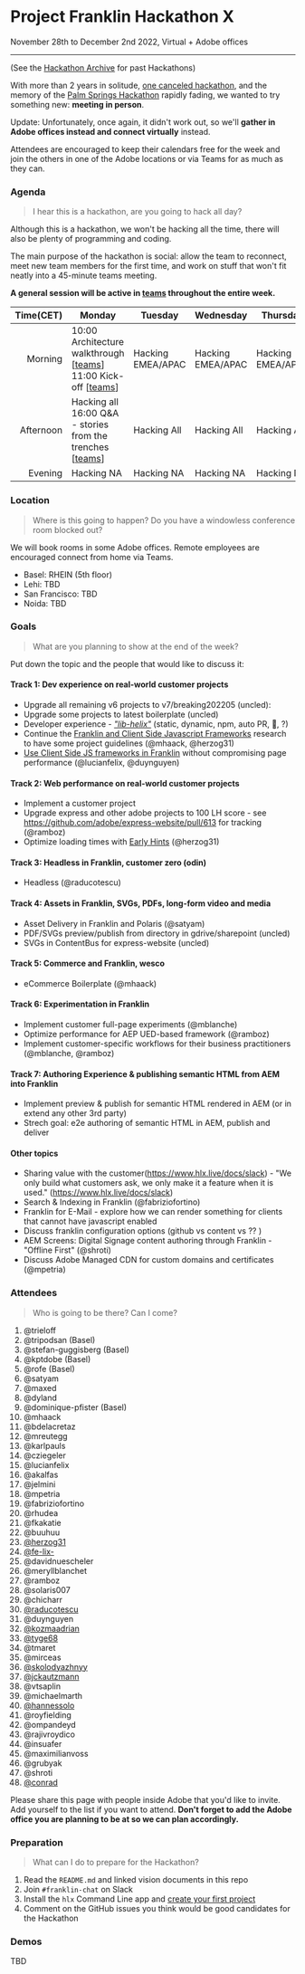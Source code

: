 # Project Franklin Hackathon X

November 28th to December 2nd 2022, Virtual + Adobe offices

---

(See the [Hackathon Archive](./README.md) for past Hackathons)

With more than 2 years in solitude, [one canceled hackathon](https://github.com/adobe/helix-home/blob/main/hackathons/9-bcn.md), and the memory of the 
[Palm Springs Hackathon](https://github.com/adobe/helix-home/blob/main/hackathons/8-psp.md) rapidly fading, we wanted to try something new: **meeting in person**. 

Update: Unfortunately, once again, it didn't work out, so we'll **gather in Adobe offices instead and connect virtually** instead.

Attendees are encouraged to keep their calendars free for the week and join the others in one of the Adobe locations or via Teams for as much as they can.

### Agenda

> I hear this is a hackathon, are you going to hack all day?

Although this is a hackathon, we won't be hacking all the time, there will also be plenty of programming and coding.

The main purpose of the hackathon is social: allow the team to reconnect, meet new team members for the first time, and work on stuff that won't
fit neatly into a 45-minute teams meeting.

**A general session will be active in [teams](https://teams.microsoft.com/l/meetup-join/19%3ameeting_MTFkMDcyZmQtMTQ1NS00Y2Y0LTg0NTctNzE5NTMzNmFlZDZj%40thread.v2/0?context=%7b%22Tid%22%3a%22fa7b1b5a-7b34-4387-94ae-d2c178decee1%22%2c%22Oid%22%3a%228e1c387c-908e-4926-b575-01fedf2f9b5e%22%7d) throughout the entire week.**

| Time(CET) | Monday                              | Tuesday           | Wednesday         | Thursday          | Friday            |
| --------: | ----------------------------------- | ----------------- | ----------------- | ----------------- | ----------------- |
|   Morning | 10:00 Architecture walkthrough [[teams](https://teams.microsoft.com/l/meetup-join/19%3ameeting_ZmExMjdkZTItNWVkMS00YzRiLWI2NTEtN2FjZWI3MjUxODRj%40thread.v2/0?context=%7b%22Tid%22%3a%22fa7b1b5a-7b34-4387-94ae-d2c178decee1%22%2c%22Oid%22%3a%228e1c387c-908e-4926-b575-01fedf2f9b5e%22%7d)]<br>11:00 Kick-off [[teams](https://teams.microsoft.com/l/meetup-join/19%3ameeting_Yzk5MDg3OTAtZTAzYi00N2YyLTgyMjUtNThhMTc4MmRhNzJi%40thread.v2/0?context=%7b%22Tid%22%3a%22fa7b1b5a-7b34-4387-94ae-d2c178decee1%22%2c%22Oid%22%3a%228e1c387c-908e-4926-b575-01fedf2f9b5e%22%7d)] | Hacking EMEA/APAC | Hacking EMEA/APAC | Hacking EMEA/APAC | Hacking EMEA/APAC |
| Afternoon | Hacking all<br>16:00 Q&A - stories from the trenches [[teams](https://teams.microsoft.com/l/meetup-join/19%3ameeting_ZjI3NDM1YTktODQxNy00OTM1LTgyZWUtM2Y2ODg5NjZjOTZj%40thread.v2/0?context=%7b%22Tid%22%3a%22fa7b1b5a-7b34-4387-94ae-d2c178decee1%22%2c%22Oid%22%3a%228e1c387c-908e-4926-b575-01fedf2f9b5e%22%7d)] | Hacking All       | Hacking All       | Hacking All       | Hacking all<br>16:00 Demos [[teams](https://teams.microsoft.com/l/meetup-join/19%3ameeting_ZGFiZDkyZDUtZmM5Ni00YjM4LWIwODAtZGNjYTQzODgzNTQ3%40thread.v2/0?context=%7b%22Tid%22%3a%22fa7b1b5a-7b34-4387-94ae-d2c178decee1%22%2c%22Oid%22%3a%228e1c387c-908e-4926-b575-01fedf2f9b5e%22%7d)]            |
|   Evening | Hacking NA                          | Hacking NA        | Hacking NA        | Hacking NA        | -       |

### Location

> Where is this going to happen? Do you have a windowless conference room blocked out?

We will book rooms in some Adobe offices. Remote employees are encouraged connect from home via Teams.

- Basel: RHEIN (5th floor)
- Lehi: TBD
- San Francisco: TBD
- Noida: TBD

### Goals

> What are you planning to show at the end of the week?

Put down the topic and the people that would like to discuss it:

#### Track 1: Dev experience on real-world customer projects
* Upgrade all remaining v6 projects to v7/breaking202205 (uncled):
* Upgrade some projects to latest boilerplate (uncled)
* Developer experience - [_"lib-helix"_](https://github.com/adobe/helix-project-boilerplate/pull/125#pullrequestreview-1118234266) (static, dynamic, npm, auto PR, 🤷‍, ?)
* Continue the [Franklin and Client Side Javascript Frameworks](https://cq-dev.slack.com/archives/C9KD0TT6G/p1663359237847519) research to have some project guidelines (@mhaack, @herzog31)
* [Use Client Side JS frameworks in Franklin](https://cq-dev.slack.com/archives/C9KD0TT6G/p1664471396946939) without compromising page performance (@lucianfelix, @duynguyen)

#### Track 2: Web performance on real-world customer projects
* Implement a customer project
* Upgrade express and other adobe projects to 100 LH score - see https://github.com/adobe/express-website/pull/613 for tracking (@ramboz)
* Optimize loading times with [Early Hints](https://developer.mozilla.org/en-US/docs/Web/HTTP/Status/103) (@herzog31)

#### Track 3: Headless in Franklin, customer zero (odin)
* Headless (@raducotescu)

#### Track 4: Assets in Franklin, SVGs, PDFs, long-form video and media
* Asset Delivery in Franklin and Polaris (@satyam)
* PDF/SVGs preview/publish from directory in gdrive/sharepoint (uncled)
* SVGs in ContentBus for express-website (uncled)

#### Track 5: Commerce and Franklin, wesco
* eCommerce Boilerplate (@mhaack)

#### Track 6: Experimentation in Franklin
* Implement customer full-page experiments (@mblanche)
* Optimize performance for AEP UED-based framework (@ramboz)
* Implement customer-specific workflows for their business practitioners (@mblanche, @ramboz)

#### Track 7: Authoring Experience & publishing semantic HTML from AEM into Franklin
* Implement preview & publish for semantic HTML rendered in AEM (or in extend any other 3rd party)
* Strech goal: e2e authoring of semantic HTML in AEM, publish and deliver

#### Other topics
* Sharing value with the customer(https://www.hlx.live/docs/slack) - "We only build what customers ask, we only make it a feature when it is used." (https://www.hlx.live/docs/slack)
* Search & Indexing in Franklin (@fabriziofortino)
* Franklin for E-Mail - explore how we can render something for clients that cannot have javascript enabled 
* Discuss franklin configuration options (github vs content vs ?? )
* AEM Screens: Digital Signage content authoring through Franklin - "Offline First" (@shroti)
* Discuss Adobe Managed CDN for custom domains and certificates (@mpetria)


### Attendees

> Who is going to be there? Can I come?

1. @trieloff
2. @tripodsan (Basel)
3. @stefan-guggisberg (Basel) 
4. @kptdobe (Basel)
5. @rofe (Basel)
6. @satyam
7. @maxed
8. @dyland
9. @dominique-pfister (Basel)
10. @mhaack
11. @bdelacretaz
12. @mreutegg
13. @karlpauls
14. @cziegeler
15. @lucianfelix
16. @akalfas
17. @jelmini
18. @mpetria
19. @fabriziofortino
20. @rhudea
21. @fkakatie
22. @buuhuu
23. [@herzog31](//github.com/herzog31)
24. [@fe-lix-](//github.com/fe-lix-)
25. @davidnuescheler
26. @meryllblanchet
27. @ramboz
28. @solaris007
29. @chicharr
30. [@raducotescu](//github.com/raducotescu)
31. @duynguyen
32. [@kozmaadrian](//github.com/kozmaadrian)
33. [@tyge68](//github.com/tyge68)
34. @tmaret
35. @mirceas
36. [@skolodyazhnyy](//github.com/skolodyazhnyy)
37. [@jckautzmann](//github.com/jckautzmann)
38. @vtsaplin
39. @michaelmarth
40. [@hannessolo](//github.com/hannessolo)
41. @royfielding
42. @ompandeyd
43. @rajivroydico
44. @insuafer
45. @maximilianvoss
46. @grubyak
47. @shroti
48. [@conrad](//github.com/cwoeltge)

Please share this page with people inside Adobe that you'd like to invite. Add yourself to the list if you want to attend.
**Don't forget to add the Adobe office you are planning to be at so we can plan accordingly.**

### Preparation

> What can I do to prepare for the Hackathon?

1. Read the `README.md` and linked vision documents in this repo
2. Join `#franklin-chat` on Slack
3. Install the `hlx` Command Line app and [create your first project](https://www.hlx.live/tutorial)
4. Comment on the GitHub issues you think would be good candidates for the Hackathon

### Demos

TBD
